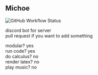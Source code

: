 ## Michoe

![GitHub Workflow Status](https://img.shields.io/github/workflow/status/actions/toolkit/toolkit-unit-tests)

discord bot for server \
pull request if you want to add something 

modular? yes\
run code? yes\
do calculus? no\
render latex? no\
play music? no